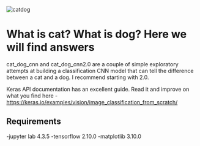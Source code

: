 ![catdog](https://github.com/user-attachments/assets/dad44979-991c-4578-b2cf-39032d235c45)

# What is cat? What is dog? Here we will find answers
cat_dog_cnn and cat_dog_cnn2.0 are a couple of simple exploratory attempts at building a classification CNN model that can tell the difference between a cat and a dog. I recommend starting with 2.0.

Keras API documentation has an excellent guide. Read it and improve on what you find here - https://keras.io/examples/vision/image_classification_from_scratch/

## Requirements
-jupyter lab 4.3.5
-tensorflow 2.10.0
-matplotlib 3.10.0
